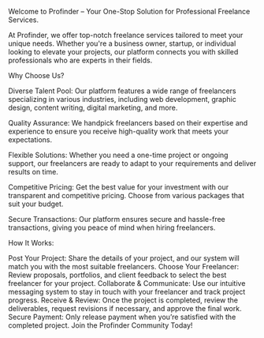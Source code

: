 

Welcome to Profinder – Your One-Stop Solution for Professional Freelance Services.

At Profinder, we offer top-notch freelance services tailored to meet your unique needs. Whether you're a business owner, startup, or individual looking to elevate your projects, our platform connects you with skilled professionals who are experts in their fields.

Why Choose Us?

Diverse Talent Pool: Our platform features a wide range of freelancers specializing in various industries, including web development, graphic design, content writing, digital marketing, and more.

Quality Assurance: We handpick freelancers based on their expertise and experience to ensure you receive high-quality work that meets your expectations.

Flexible Solutions: Whether you need a one-time project or ongoing support, our freelancers are ready to adapt to your requirements and deliver results on time.

Competitive Pricing: Get the best value for your investment with our transparent and competitive pricing. Choose from various packages that suit your budget.

Secure Transactions: Our platform ensures secure and hassle-free transactions, giving you peace of mind when hiring freelancers.

How It Works:

Post Your Project: Share the details of your project, and our system will match you with the most suitable freelancers.
Choose Your Freelancer: Review proposals, portfolios, and client feedback to select the best freelancer for your project.
Collaborate & Communicate: Use our intuitive messaging system to stay in touch with your freelancer and track project progress.
Receive & Review: Once the project is completed, review the deliverables, request revisions if necessary, and approve the final work.
Secure Payment: Only release payment when you’re satisfied with the completed project.
Join the Profinder Community Today!
